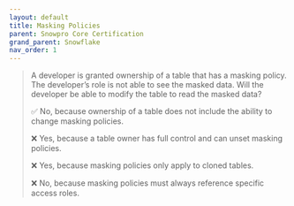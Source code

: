 ```yaml
---
layout: default
title: Masking Policies
parent: Snowpro Core Certification
grand_parent: Snowflake
nav_order: 1
---
```


> A developer is granted ownership of a table that has a masking policy. The developer’s role is not able to see the masked data. Will the developer be able to modify the table to read the masked data?
>
> ✅ No, because ownership of a table does not include the ability to change masking policies.
>
> ❌ Yes, because a table owner has full control and can unset masking policies.
>
> ❌ Yes, because masking policies only apply to cloned tables. 
>
> ❌ No, because masking policies must always reference specific access roles. 

